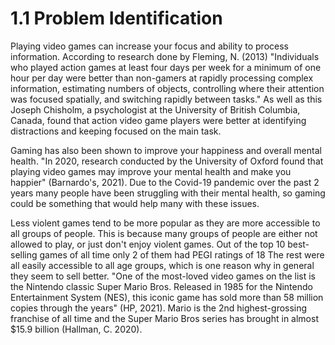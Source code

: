 # 1.1 Problem Identification

Playing video games can increase your focus and ability to process information. According to research done by Fleming, N. (2013) "Individuals who played action games at least four days per week for a minimum of one hour per day were better than non-gamers at rapidly processing complex information, estimating numbers of objects, controlling where their attention was focused spatially, and switching rapidly between tasks." As well as this Joseph Chisholm, a psychologist at the University of British Columbia, Canada, found that action video game players were better at identifying distractions and keeping focused on the main task.

Gaming has also been shown to improve your happiness and overall mental health. "In 2020, research conducted by the University of Oxford found that playing video games may improve your mental health and make you happier" (Barnardo's, 2021). Due to the Covid-19 pandemic over the past 2 years many people have been struggling with their mental health, so gaming could be something that would help many with these issues.

Less violent games tend to be more popular as they are more accessible to all groups of people. This is because many groups of people are either not allowed to play, or just don't enjoy violent games. Out of the top 10 best-selling games of all time only 2 of them had PEGI ratings of 18 The rest were all easily accessible to all age groups, which is one reason why in general they seem to sell better. "One of the most-loved video games on the list is the Nintendo classic Super Mario Bros. Released in 1985 for the Nintendo Entertainment System (NES), this iconic game has sold more than 58 million copies through the years" (HP, 2021). Mario is the 2nd highest-grossing franchise of all time and the Super Mario Bros series has brought in almost $15.9 billion (Hallman, C. 2020).




